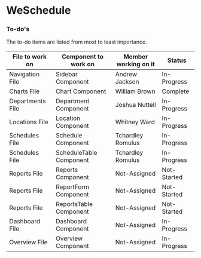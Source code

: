 # WeSchedule

### To-do's
The to-do items are listed from most to least importance.

| **File to work on**  | **Component to work on**      | **Member working on it** | **Status**      |
| -------------------- | ----------------------------- | ------------------------ | --------------- |
| Navigation File      | Sidebar Component             | Andrew  Jackson          | In-Progress     |
| Charts File          | Chart Component               | William Brown            | Complete        |
| Departments File     | Department Component          | Joshua Nuttell           | In-Progress     |
| Locations File       | Location Component            | Whitney Ward             | In-Progress     |
| Schedules File       | Schedule Component            | Tchardley Romulus        | In-Progress     |
| Schedules File       | ScheduleTable Component       | Tchardley Romulus        | In-Progress     |
| Reports File         | Reports Component             | Not-Assigned             | Not-Started     |
| Reports File         | ReportForm Component          | Not-Assigned             | Not-Started     |
| Reports File         | ReportsTable Component        | Not-Assigned             | Not-Started     |
| Dashboard File       | Dashboard Component           | Not-Assigned             | In-Progress     |
| Overview File        | Overview Component            | Not-Assigned             | In-Progress     |